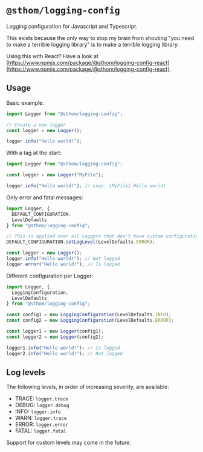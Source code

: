 # `@sthom/logging-config`

Logging configuration for Javascript and Typescript.

This exists because the only way to stop my brain from shouting "you need to make a terrible logging library" is to make a terrible logging library.

Using this with React? Have a look at [https://www.npmjs.com/package/@sthom/logging-config-react](https://www.npmjs.com/package/@sthom/logging-config-react).

## Usage

Basic example:

```ts
import Logger from "@sthom/logging-config";

// Create a new logger
const logger = new Logger();

logger.info("Hello world!");
```

With a tag at the start:

```ts
import Logger from "@sthom/logging-config";

const logger = new Logger("MyFile");

logger.info("Hello world!"); // Logs: [MyFile] Hello world!
```

Only error and fatal messages:

```ts
import Logger, {
  DEFAULT_CONFIGURATION,
  LevelDefaults
} from "@sthom/logging-config";

// This is applied over all Loggers that don't have custom configuration given
DEFAULT_CONFIGURATION.setLogLevel(LevelDefaults.ERROR);

const logger = new Logger();
logger.info("Hello world!"); // Not logged
logger.error("Hello world!"); // Is logged
```

Different configuration per Logger:

```ts
import Logger, {
  LoggingConfiguration,
  LevelDefaults
} from "@sthom/logging-config";

const config1 = new LoggingConfiguration(LevelDefaults.INFO);
const config2 = new LoggingConfiguration(LevelDefaults.ERROR);

const logger1 = new Logger(config1);
const logger2 = new Logger(config2);

logger1.info("Hello world!"); // Is logged
logger2.info("Hello world!"); // Not logged
```

## Log levels

The following levels, in order of increasing severity, are available:

- TRACE: `logger.trace`
- DEBUG: `logger.debug`
- INFO: `logger.info`
- WARN: `logger.trace`
- ERROR: `logger.error`
- FATAL: `logger.fatal`

Support for custom levels may come in the future.
